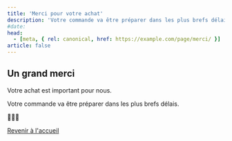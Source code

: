 ```yaml
---
title: 'Merci pour votre achat'
description: 'Votre commande va être préparer dans les plus brefs délais.'
#date:
head:
  - [meta, { rel: canonical, href: https://example.com/page/merci/ }]
article: false
---
```


## Un grand merci

Votre achat est important pour nous.

Votre commande va être préparer dans les plus brefs délais.

💖💖💖

[Revenir à l'accueil](../README.md)
